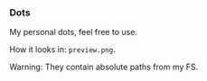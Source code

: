 ### Dots

My personal dots, feel free to use.

How it looks in: `preview.png`.

Warning: They contain absolute paths from my FS.
